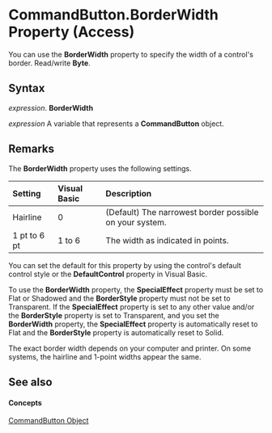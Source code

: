 
# CommandButton.BorderWidth Property (Access)

You can use the  **BorderWidth** property to specify the width of a control's border. Read/write **Byte**.


## Syntax

 _expression_. **BorderWidth**

 _expression_ A variable that represents a **CommandButton** object.


## Remarks

The  **BorderWidth** property uses the following settings.



|**Setting**|**Visual Basic**|**Description**|
|:-----|:-----|:-----|
|Hairline|0|(Default) The narrowest border possible on your system.|
|1 pt to 6 pt|1 to 6|The width as indicated in points.|
You can set the default for this property by using the control's default control style or the  **DefaultControl** property in Visual Basic.

To use the  **BorderWidth** property, the **SpecialEffect** property must be set to Flat or Shadowed and the **BorderStyle** property must not be set to Transparent. If the **SpecialEffect** property is set to any other value and/or the **BorderStyle** property is set to Transparent, and you set the **BorderWidth** property, the **SpecialEffect** property is automatically reset to Flat and the **BorderStyle** property is automatically reset to Solid.

The exact border width depends on your computer and printer. On some systems, the hairline and 1-point widths appear the same.


## See also


#### Concepts


[CommandButton Object](25e7c0b7-03c1-dffe-8f52-4ec59739f6b8.md)
